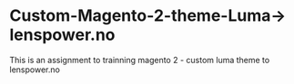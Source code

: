 # Custom-Magento-2-theme-Luma-> lenspower.no
This is an assignment to trainning magento 2 - custom luma theme to lenspower.no
